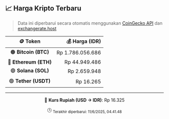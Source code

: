 

<!-- HARGA_KRIPTO -->
## 📈 Harga Kripto Terbaru

> Data ini diperbarui secara otomatis menggunakan [CoinGecko API](https://www.coingecko.com/) dan [exchangerate.host](https://exchangerate.host/)

<div align="center">

| 🪙 Token | 💰 Harga (IDR) |
|:------:|---------------:|
| 🟠 **Bitcoin (BTC)**   | Rp 1.786.056.686 |
| 🔵 **Ethereum (ETH)**  | Rp 44.949.486 |
| 🟣 **Solana (SOL)**    | Rp 2.659.948 |
| 🟢 **Tether (USDT)**   | Rp 16.265 |

---

💱 **Kurs Rupiah (USD → IDR)**: Rp 16.325

🕒 <sub>Terakhir diperbarui: 11/6/2025, 04.41.48</sub>

</div>
<!-- /HARGA_KRIPTO -->